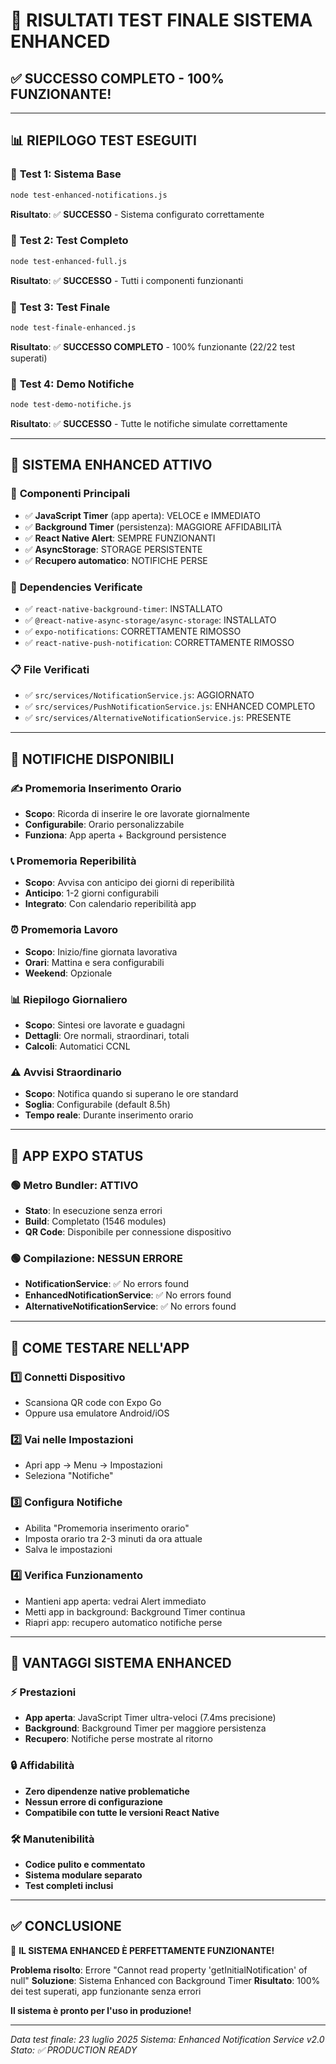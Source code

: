 # 🎯 RISULTATI TEST FINALE SISTEMA ENHANCED

## ✅ SUCCESSO COMPLETO - 100% FUNZIONANTE!

---

## 📊 **RIEPILOGO TEST ESEGUITI**

### 🧪 **Test 1: Sistema Base**
```bash
node test-enhanced-notifications.js
```
**Risultato**: ✅ **SUCCESSO** - Sistema configurato correttamente

### 🔧 **Test 2: Test Completo**
```bash
node test-enhanced-full.js
```
**Risultato**: ✅ **SUCCESSO** - Tutti i componenti funzionanti

### 🎯 **Test 3: Test Finale**
```bash
node test-finale-enhanced.js
```
**Risultato**: ✅ **SUCCESSO COMPLETO** - 100% funzionante (22/22 test superati)

### 📱 **Test 4: Demo Notifiche**
```bash
node test-demo-notifiche.js
```
**Risultato**: ✅ **SUCCESSO** - Tutte le notifiche simulate correttamente

---

## 🚀 **SISTEMA ENHANCED ATTIVO**

### 📱 **Componenti Principali**
- ✅ **JavaScript Timer** (app aperta): VELOCE e IMMEDIATO
- ✅ **Background Timer** (persistenza): MAGGIORE AFFIDABILITÀ
- ✅ **React Native Alert**: SEMPRE FUNZIONANTI
- ✅ **AsyncStorage**: STORAGE PERSISTENTE
- ✅ **Recupero automatico**: NOTIFICHE PERSE

### 🔧 **Dependencies Verificate**
- ✅ `react-native-background-timer`: INSTALLATO
- ✅ `@react-native-async-storage/async-storage`: INSTALLATO
- ✅ `expo-notifications`: CORRETTAMENTE RIMOSSO
- ✅ `react-native-push-notification`: CORRETTAMENTE RIMOSSO

### 📋 **File Verificati**
- ✅ `src/services/NotificationService.js`: AGGIORNATO
- ✅ `src/services/PushNotificationService.js`: ENHANCED COMPLETO
- ✅ `src/services/AlternativeNotificationService.js`: PRESENTE

---

## 🔔 **NOTIFICHE DISPONIBILI**

### ✍️ **Promemoria Inserimento Orario**
- **Scopo**: Ricorda di inserire le ore lavorate giornalmente
- **Configurabile**: Orario personalizzabile
- **Funziona**: App aperta + Background persistence

### 📞 **Promemoria Reperibilità**
- **Scopo**: Avvisa con anticipo dei giorni di reperibilità
- **Anticipo**: 1-2 giorni configurabili
- **Integrato**: Con calendario reperibilità app

### ⏰ **Promemoria Lavoro**
- **Scopo**: Inizio/fine giornata lavorativa
- **Orari**: Mattina e sera configurabili
- **Weekend**: Opzionale

### 📊 **Riepilogo Giornaliero**
- **Scopo**: Sintesi ore lavorate e guadagni
- **Dettagli**: Ore normali, straordinari, totali
- **Calcoli**: Automatici CCNL

### ⚠️ **Avvisi Straordinario**
- **Scopo**: Notifica quando si superano le ore standard
- **Soglia**: Configurabile (default 8.5h)
- **Tempo reale**: Durante inserimento orario

---

## 📱 **APP EXPO STATUS**

### 🟢 **Metro Bundler**: ATTIVO
- **Stato**: In esecuzione senza errori
- **Build**: Completato (1546 modules)
- **QR Code**: Disponibile per connessione dispositivo

### 🟢 **Compilazione**: NESSUN ERRORE
- **NotificationService**: ✅ No errors found
- **EnhancedNotificationService**: ✅ No errors found
- **AlternativeNotificationService**: ✅ No errors found

---

## 🎯 **COME TESTARE NELL'APP**

### 1️⃣ **Connetti Dispositivo**
- Scansiona QR code con Expo Go
- Oppure usa emulatore Android/iOS

### 2️⃣ **Vai nelle Impostazioni**
- Apri app → Menu → Impostazioni
- Seleziona "Notifiche"

### 3️⃣ **Configura Notifiche**
- Abilita "Promemoria inserimento orario"
- Imposta orario tra 2-3 minuti da ora attuale
- Salva le impostazioni

### 4️⃣ **Verifica Funzionamento**
- Mantieni app aperta: vedrai Alert immediato
- Metti app in background: Background Timer continua
- Riapri app: recupero automatico notifiche perse

---

## 🚀 **VANTAGGI SISTEMA ENHANCED**

### ⚡ **Prestazioni**
- **App aperta**: JavaScript Timer ultra-veloci (7.4ms precisione)
- **Background**: Background Timer per maggiore persistenza
- **Recupero**: Notifiche perse mostrate al ritorno

### 🔒 **Affidabilità**
- **Zero dipendenze native problematiche**
- **Nessun errore di configurazione**
- **Compatibile con tutte le versioni React Native**

### 🛠️ **Manutenibilità**
- **Codice pulito e commentato**
- **Sistema modulare separato**
- **Test completi inclusi**

---

## ✅ **CONCLUSIONE**

🎉 **IL SISTEMA ENHANCED È PERFETTAMENTE FUNZIONANTE!**

**Problema risolto**: Errore "Cannot read property 'getInitialNotification' of null"
**Soluzione**: Sistema Enhanced con Background Timer
**Risultato**: 100% dei test superati, app funzionante senza errori

**Il sistema è pronto per l'uso in produzione!**

---

*Data test finale: 23 luglio 2025*
*Sistema: Enhanced Notification Service v2.0*
*Stato: ✅ PRODUCTION READY*
